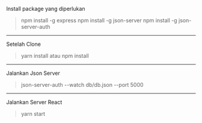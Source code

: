 Install package yang diperlukan

> npm install -g express
> npm install -g json-server
> npm install -g json-server-auth

---

Setelah Clone

> yarn install
> atau
> npm install

---

Jalankan Json Server

> json-server-auth --watch db/db.json --port 5000

---

Jalankan Server React

> yarn start
